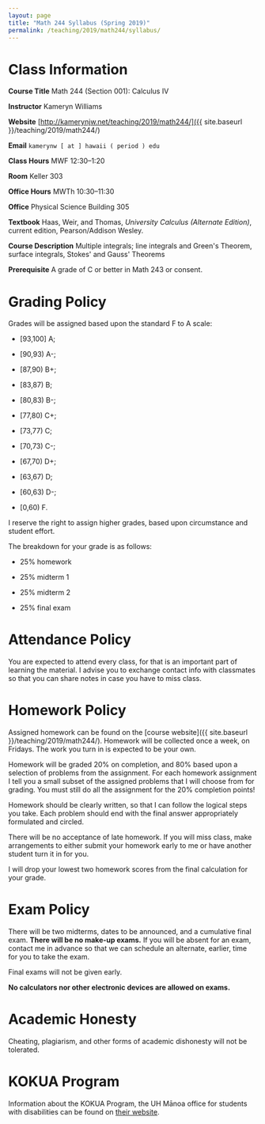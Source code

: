 ```yaml
---
layout: page
title: "Math 244 Syllabus (Spring 2019)"
permalink: /teaching/2019/math244/syllabus/
---
```


Class Information
=====

**Course Title** Math 244 (Section 001): Calculus IV

**Instructor** Kameryn Williams

**Website** [http://kamerynjw.net/teaching/2019/math244/]({{ site.baseurl }}/teaching/2019/math244/)

**Email** `kamerynw [ at ] hawaii ( period ) edu`

**Class Hours** MWF 12:30–1:20

**Room** Keller 303

**Office Hours** MWTh 10:30–11:30

**Office** Physical Science Building 305

**Textbook** Haas, Weir, and Thomas, *University Calculus (Alternate Edition)*, current edition, Pearson/Addison Wesley.

**Course Description** Multiple integrals; line integrals and Green's Theorem, surface integrals, Stokes' and Gauss' Theorems 

**Prerequisite** A grade of C or better in Math 243 or consent.

Grading Policy
=======

Grades will be assigned based upon the standard F to A scale: 

* [93,100] A; 

* [90,93) A-; 

* [87,90) B+; 

* [83,87) B; 

* [80,83) B-; 

* [77,80) C+; 

* [73,77) C; 

* [70,73) C-; 

* [67,70) D+; 

* [63,67) D; 

* [60,63) D-; 

* [0,60) F. 

I reserve the right to assign higher grades, based upon circumstance and student effort.

The breakdown for your grade is as follows:

* 25% homework

* 25% midterm 1

* 25% midterm 2

* 25% final exam

Attendance Policy
==========

You are expected to attend every class, for that is an important part of learning the material. I advise you to exchange contact info with classmates so that you can share notes in case you have to miss class.

Homework Policy
========

Assigned homework can be found on the [course website]({{ site.baseurl }}/teaching/2019/math244/). Homework will be collected once a week, on Fridays. The work you turn in is expected to be your own.

Homework will be graded 20% on completion, and 80% based upon a selection of problems from the assignment. For each homework assignment I tell you a small subset of the assigned problems that I will choose from for grading. You must still do all the assignment for the 20% completion points! 

Homework should be clearly written, so that I can follow the logical steps you take. Each problem should end with the final answer appropriately formulated and circled.

There will be no acceptance of late homework. If you will miss class, make arrangements to either submit your homework early to me or have another student turn it in for you.

I will drop your lowest two homework scores from the final calculation for your grade.

Exam Policy
====

There will be two midterms, dates to be announced, and a cumulative final exam. **There will be no make-up exams.** If you will be absent for an exam, contact me in advance so that we can schedule an alternate, earlier, time for you to take the exam.

Final exams will not be given early. 

**No calculators nor other electronic devices are allowed on exams.**

Academic Honesty
========

Cheating, plagiarism, and other forms of academic dishonesty will not be tolerated.

KOKUA Program
=====

Information about the KOKUA Program, the UH Mānoa office for students with disabilities can be found on [their website](http://www.hawaii.edu/kokua/). 
